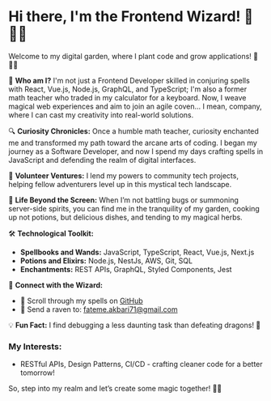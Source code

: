 # Hi there, I'm the Frontend Wizard! 👋🧙‍♂️

Welcome to my digital garden, where I plant code and grow applications! 🌱👨‍💻

🎯 **Who am I?**
I'm not just a Frontend Developer skilled in conjuring spells with React, Vue.js, Node.js, GraphQL, and TypeScript; I'm also a former math teacher who traded in my calculator for a keyboard. Now, I weave magical web experiences and aim to join an agile coven... I mean, company, where I can cast my creativity into real-world solutions.

🔍 **Curiosity Chronicles:**
Once a humble math teacher, curiosity enchanted me and transformed my path toward the arcane arts of coding. I began my journey as a Software Developer, and now I spend my days crafting spells in JavaScript and defending the realm of digital interfaces.

🌟 **Volunteer Ventures:**
I lend my powers to community tech projects, helping fellow adventurers level up in this mystical tech landscape.

🌿 **Life Beyond the Screen:**
When I’m not battling bugs or summoning server-side spirits, you can find me in the tranquility of my garden, cooking up not potions, but delicious dishes, and tending to my magical herbs.

🛠 **Technological Toolkit:**
- **Spellbooks and Wands:** JavaScript, TypeScript, React, Vue.js, Next.js
- **Potions and Elixirs:** Node.js, NestJs, AWS, Git, SQL
- **Enchantments:** REST APIs, GraphQL, Styled Components, Jest

🔗 **Connect with the Wizard:**
- 📜 Scroll through my spells on [GitHub](https://github.com/fatemehAkbari1992)
- 📧 Send a raven to: fateme.akbari71@gmail.com

💡 **Fun Fact:** I find debugging a less daunting task than defeating dragons! 🐉

### My Interests:
- RESTful APIs, Design Patterns, CI/CD - crafting cleaner code for a better tomorrow!

So, step into my realm and let’s create some magic together! 🌟🚀
